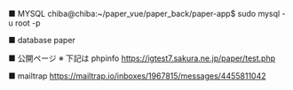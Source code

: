 ■ MYSQL
chiba@chiba:~/paper_vue/paper_back/paper-app$ sudo mysql -u root -p

■ database
paper

■ 公開ページ
※ 下記は phpinfo
https://igtest7.sakura.ne.jp/paper/test.php

■ mailtrap
https://mailtrap.io/inboxes/1967815/messages/4455811042
